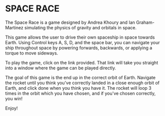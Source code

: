 # SPACE RACE 

The Space Race is a game designed by Andrea Khoury and Ian Graham-Martinez simulating the physics of gravity and orbitals in space. 

This game allows the user to drive their own spaceship in space towards Earth. Using Control keys A, S, D, and the space bar, you can navigate your ship throughout space by powering forwards, backwards, or applying a torque to move sideways. 

To play the game, click on the link provided. That link will take you straight into a window where the game can be played directly. 

The goal of this game is the end up in the correct orbit of Earth. Navigate the rocket until you think you've correctly landed in a close enough orbit of Earth, and click done when you think you have it. The rocket will loop 3 times in the orbit which you have chosen, and if you've chosen correctly, you win!

Enjoy!
